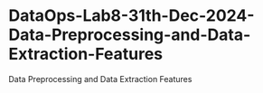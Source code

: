 # DataOps-Lab8-31th-Dec-2024-Data-Preprocessing-and-Data-Extraction-Features
Data Preprocessing and Data Extraction Features
